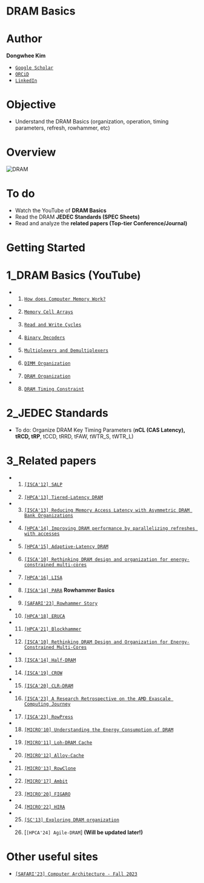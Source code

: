 # DRAM Basics

# Author

**Dongwhee Kim** 

- [```Google Scholar```](https://scholar.google.com/citations?user=8xzqA8YAAAAJ&hl=ko&oi=ao)
- [```ORCiD```](https://orcid.org/0009-0007-1673-1931?fbclid=PAAabkpwNHesKweJ6F2eGZDnFa2sch2211hf6ZY825YKuli5V7lcN7VIfT0CA)
- [```LinkedIn```](https://www.linkedin.com/in/dongwhee-kim-5753a8290)

# Objective
- Understand the DRAM Basics (organization, operation, timing parameters, refresh, rowhammer, etc)

# Overview
![DRAM](https://cdn.ttgtmedia.com/rms/onlineImages/storage_definition-DRAM.jpg)

# To do
- Watch the YouTube of **DRAM Basics**
- Read the DRAM **JEDEC Standards (SPEC Sheets)**
- Read and analyze the **related papers (Top-tier Conference/Journal)**

# Getting Started
  # 1_DRAM Basics (YouTube)
- 1. [```How does Computer Memory Work?```](https://www.youtube.com/watch?v=7J7X7aZvMXQ)
- 2. [```Memory Cell Arrays```](https://www.youtube.com/watch?v=I-9XWtdW_Co)
- 3. [```Read and Write Cycles```](https://www.youtube.com/watch?v=x3jGqOrXXc8)
- 4. [```Binary Decoders```](https://youtu.be/xPCDiEglo98)
- 5. [```Multiplexers and Demultiplexers```](https://youtu.be/jjRTFfZwPLM)
- 6. [```DIMM Organization```](https://youtu.be/Mhqi70OPW0o)
- 7. [```DRAM Organization```](https://www.youtube.com/watch?v=HWw-6SY6VBs&t=955s)
- 8. [```DRAM Timing Constraint```](https://www.youtube.com/watch?v=7STOekOQ_sM&t=830s)
    
 # 2_JEDEC Standards
- To do: Organize DRAM Key Timing Parameters (**nCL (CAS Latency), tRCD, tRP**, tCCD, tRRD, tFAW, tWTR_S, tWTR_L)
  
 # 3_Related papers
- 1. [```[ISCA'12] SALP```](https://dl.acm.org/doi/abs/10.1145/2366231.2337202)
- 2. [```[HPCA'13] Tiered-Latency DRAM```](https://ieeexplore.ieee.org/abstract/document/6522354)
- 3. [```[ISCA'13] Reducing Memory Access Latency with Asymmetric DRAM Bank Organizations```](https://dl.acm.org/doi/abs/10.1145/2485922.2485955)
- 4. [```[HPCA'14] Improving DRAM performance by parallelizing refreshes with accesses```](https://ieeexplore.ieee.org/abstract/document/6835946)
- 5. [```[HPCA'15] Adaptive-Latency DRAM```](https://ieeexplore.ieee.org/abstract/document/7056057)
- 6. [```[ISCA'10] Rethinking DRAM design and organization for energy-constrained multi-cores```](https://dl.acm.org/doi/abs/10.1145/1815961.1815983)
- 7. [```[HPCA'16] LISA```](https://ieeexplore.ieee.org/abstract/document/7446095)
- 8. [```[ISCA'14] PARA```](https://dl.acm.org/doi/abs/10.1145/2678373.2665726) **Rowhammer Basics**
- 9. [```[SAFARI'23] Rowhammer Story```](https://safari.ethz.ch/architecture_seminar/fall2023/lib/exe/fetch.php?media=onur-comparchseminar-fall2023-lecture3-rowhammerstory-afterlecture.pptx)
- 10. [```[HPCA'18] ERUCA```](https://ieeexplore.ieee.org/abstract/document/8327046?casa_token=8BeiJlX4ybwAAAAA:a4fL6fx8xpQItC0CHO8VB89TLi1n6HIYxoT1FXHS4Xn1judk0ZhEJM20skjWH9a2pej-KXs5teY)
- 11. [```[HPCA'21] Blockhammer```](https://ieeexplore.ieee.org/abstract/document/9407238?casa_token=Zmq65LghxmYAAAAA:wCDqnjCYVgrI-SIrqCzB8LlOxJhV1HXt4hByLIl6Le0D88I36dR-Xd8RhMerK7cTxi4QJiJ2NZ8)
- 12. [```[ISCA'10] Rethinking DRAM Design and Organization for Energy-Constrained Multi-Cores```](https://dl.acm.org/doi/abs/10.1145/1815961.1815983?casa_token=j8EpgSzYHMoAAAAA:rtfV6ve36j_oTOz65twmYaAB3WFXjDLCqF0d18EF5X9o5-7gokLCfUSYjYiDhuxNiM-2iTDXCP9GLw)
- 13. [```[ISCA'14] Half-DRAM```](https://dl.acm.org/doi/abs/10.1145/2678373.2665724?casa_token=XiRuG_FZkcUAAAAA:ICwmbryZnLjA9eb2nROxyOc4FQLllO6VAhnq5b9-0nP9AZ19-NES_zOSCTvoNFjWTrhh1YW5_m99mA)
- 14. [```[ISCA'19] CROW```](https://dl.acm.org/doi/abs/10.1145/3307650.3322231?casa_token=s7jHsni4d2EAAAAA:BaJNPiptS36erKY9aBZygXbQBAnQfqneZ8NsvDlQuV0DT2dEufVuBSHBsti5oQqWGPwmSQTXP28dPw)
- 15. [```[ISCA'20] CLR-DRAM```](https://dl.acm.org/doi/abs/10.1109/ISCA45697.2020.00061)
- 16. [```[ISCA'23] A Research Retrospective on the AMD Exascale Computing Journey```](https://dl.acm.org/doi/abs/10.1145/3579371.3589349?casa_token=3tXkFLbf8fwAAAAA:tp1AnhkL56P7LABfd9wmy7BKd7ZnKtwJrLpEGPtnJH369bORZtLl4o0Tlpa3oAGL74cwTiPam4Gohw)
- 17. [```[ISCA'23] RowPress```](https://dl.acm.org/doi/abs/10.1145/3579371.3589063?casa_token=mmmSb24-Tv4AAAAA:PZjx3_FLVTFuofe69QBwDkRBnYXzkBr4qyRX3blBUa4KrOOPDhyxJbtNlworucdN41kqINMfIPVGfA)
- 18. [```[MICRO'10] Understanding the Energy Consumption of DRAM```](https://dl.acm.org/doi/abs/10.1109/MICRO.2010.42)
- 19. [```[MICRO'11] Loh-DRAM Cache```](https://dl.acm.org/doi/abs/10.1145/2155620.2155673?casa_token=RDkt2YlR00MAAAAA:NhLSJy4M0nvyUTU1mO5915MUf5yLMd16lDGYAJa0xnxzBajBw7X9fIzOKLA6AkV64EezSaOJYnehjg)
- 20. [```[MICRO'12] Alloy-Cache```](https://dl.acm.org/doi/abs/10.1109/MICRO.2012.30)
- 21. [```[MICRO'13] RowClone```](https://dl.acm.org/doi/abs/10.1145/2540708.2540725?casa_token=QxUlB-nwgkMAAAAA:63YO5bJ3w9iC6sz2yffiVxKMAQMyILJjlZWZRMWMW1ph2XjCuSHIXlIsNLSub_zQkzQxoK2LCPnJWQ)
- 22. [```[MICRO'17] Ambit```](https://dl.acm.org/doi/abs/10.1145/3123939.3124544)
- 23. [```[MICRO'20] FIGARO```](https://ieeexplore.ieee.org/abstract/document/9251865)
- 24. [```[MICRO'22] HIRA```](https://ieeexplore.ieee.org/abstract/document/9923850?casa_token=RWo-EihE49UAAAAA:b20nJDYcVsRLXeQNo9eDCJgHEiVbaTCTHx0TxwIvkzR7-XOAEptGSzdVAXVeXOS6wVTNlmUGeXA)
- 25. [```[SC'13] Exploring DRAM organization```](https://dl.acm.org/doi/abs/10.1145/2503210.2503215?casa_token=3763j-NWAuMAAAAA:dFw4Dw1bxdi7KkmbZpy0XOdvd4R1hvBkC90wL34giW_DCFdmkYNrs9OxHBbLEMc5c1XqmNJc_U_Yiw) 
- 26. [```[HPCA'24] Agile-DRAM```] **(Will be updated later!)**

# Other useful sites
- [```[SAFARI'23] Computer Architecture - Fall 2023```](https://safari.ethz.ch/architecture/fall2023/doku.php?id=schedule)
